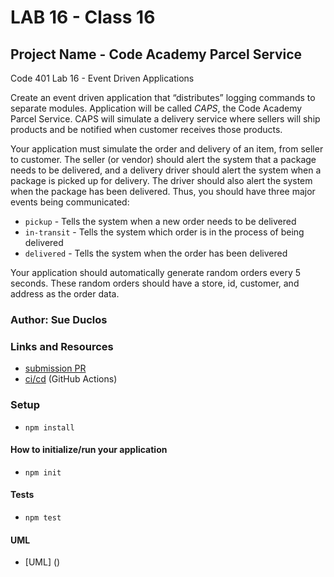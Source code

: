 # LAB 16 - Class 16

## Project Name - Code Academy Parcel Service

Code 401 Lab 16 - Event Driven Applications

Create an event driven application that “distributes” logging commands to separate modules. Application will be called *CAPS*, the Code Academy Parcel Service. CAPS will simulate a delivery service where sellers will ship products and be notified when customer receives those products.

Your application must simulate the order and delivery of an item, from seller to customer. The seller (or vendor) should alert the system that a package needs to be delivered, and a delivery driver should alert the system when a package is picked up for delivery. The driver should also alert the system when the package has been delivered. Thus, you should have three major events being communicated:

- `pickup` - Tells the system when a new order needs to be delivered
- `in-transit` - Tells the system which order is in the process of being delivered
- `delivered` - Tells the system when the order has been delivered

Your application should automatically generate random orders every 5 seconds. These random orders should have a store, id, customer, and address as the order data.

### Author: Sue Duclos

### Links and Resources

- [submission PR]()
- [ci/cd](https://github.com/sueduclos-401-advanced-javascript/lab-16/actions) (GitHub Actions)

### Setup

- `npm install`

#### How to initialize/run your application

- `npm init`

#### Tests

- `npm test`


#### UML

- [UML] ()
